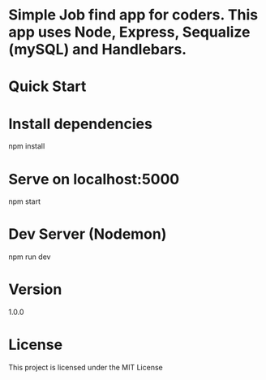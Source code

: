 
# Simple Job find app for coders. This app uses Node, Express, Sequalize (mySQL) and Handlebars.

# Quick Start
# Install dependencies
npm install

# Serve on localhost:5000
npm start
# Dev Server (Nodemon)
npm run dev

# Version
1.0.0

# License
This project is licensed under the MIT License
